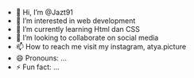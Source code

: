 - 👋 Hi, I’m @Jazt91 
- 👀 I’m interested in web development
- 🌱 I’m currently learning Html dan CSS
- 💞️ I’m looking to collaborate on  social media
- 📫 How to reach me visit my instagram, atya.picture
- 😄 Pronouns: ...
- ⚡ Fun fact: ...

<!---
Jazt91/Jazt91 is a ✨ special ✨ repository because its `README.md` (this file) appears on your GitHub profile.
You can click the Preview link to take a look at your changes.
--->
